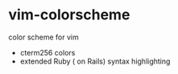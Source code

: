 vim-colorscheme
===============

color scheme for vim

* cterm256 colors
* extended Ruby ( on Rails) syntax highlighting
